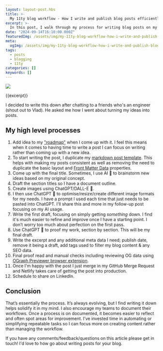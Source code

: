 ```yaml
---
layout: layout-post.hbs
title: >-
  My 11ty blog workflow - How I write and publish blog posts efficiently
excerpt: >-
  In this post, I walk through my process for writing blog posts on my 11ty site, from adding ideas to my roadmap to publishing with Netlify. I share how I use AI tools like ChatGPT and DALL-E to speed up repetitive tasks, while emphasising the importance of documenting workflows. If you're curious about streamlining your own blogging process, this might give you some new ideas.
date: "2024-09-14T16:10:00.000Z"
featuredImg: /assets/img/my-11ty-blog-workflow-how-i-write-and-publish-blog-posts-efficiently--featured-img.webp
meta:
  ogImg: /assets/img/my-11ty-blog-workflow-how-i-write-and-publish-blog-posts-efficiently--og-img.jpg
tags:
  - posts
  - blogging
  - 11ty
categories: []
keywords: []
---
```


![]({{featuredImg}})

{{excerpt}}

I decided to write this down after chatting to a friends who's an engineer (shout out to Vlad). He asked me how I went about turning my ideas into posts.

## My high level processes
1. Add idea to my ["roadmap"](https://github.com/stuartjnelson/northern-badger-11ty-blog?tab=readme-ov-file#roadmap) when I come up with it. I feel this means when it comes to having time to write a post I can focus on writing rather than coming up with a new idea.
2. To start writing the post, I duplicate my [markdown post template](https://github.com/stuartjnelson/northern-badger-11ty-blog/blob/main/articles/__TEMPLATE.md). This helps with making my posts consistent as well as removing the need to duplicate the basic layout and [Front Matter Data](https://www.11ty.dev/docs/data-frontmatter/) properties.
3. Come up with the final title. Sometimes, I use AI 🤖 to brainstorm new ideas based on my original concept.
4. Draft the section titles so I have a document outline.
5. Create images using ChatGPT/DALL-E 🤖.
6. I then use ChatGPT 🤖 to optimise/resize/create different image formats for my needs. I have a prompt I used each time that just needs to be pasted into ChatGPT. I'll share this and more in my follow-up post focusing on my AI usage.
7. Write the first draft, focusing on simply getting _something_ down. I find it's much easier to refine and improve once I have a starting point. I don’t worry too much about perfection on the first pass.
8. Use ChatGPT 🤖 to proof my work, section by section. This will be my final draft.
9. Write the excerpt and any additional meta data I need; publish date, remove it being a draft, add tags used to filter my blog content & any SEO data.
10. Final proof read and manual checks including reviewing OG data using [OGraph Previewer browser extension](https://chromewebstore.google.com/detail/ograph-previewer/ggcfeakcnodgcmmllfdbmngekljbhiim).
11. Once I'm happy with the post I just merge in my GitHub Merge Request and Netlify takes care of getting the post into production.
12. Schedule to share on LinkedIn.



## Conclusion
That’s essentially the process. It’s always evolving, but I find writing it down helps solidify it in my mind. I also encourage my teams to document their workflows. Once a process is on documented, it becomes easier to reflect and often spot areas for improvement. I’ve invested time in automating or simplifying repeatable tasks so I can focus more on creating content rather than managing the workflow.

If you have any comments/feedback/questions on this article please get in touch! I'd love to how go about writing posts for your blog.